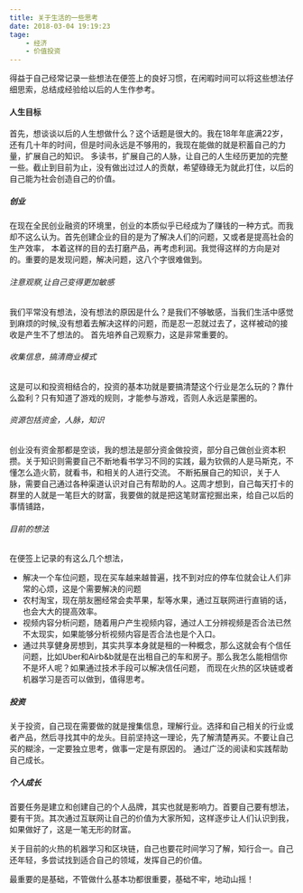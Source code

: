 ```yaml
---
title: 关于生活的一些思考
date: 2018-03-04 19:19:23
tage: 
    - 经济
    - 价值投资
---
```


得益于自己经常记录一些想法在便签上的良好习惯，在闲暇时间可以将这些想法仔细思索，总结成经验给以后的人生作参考。

#### 人生目标
首先，想谈谈以后的人生想做什么？这个话题是很大的。我在18年年底满22岁，还有几十年的时间，但是时间永远是不够用的，我现在能做的就是积蓄自己的力量，扩展自己的知识。
多读书，扩展自己的人脉，让自己的人生经历更加的完整一些。截止到目前为止，没有做出过过人的贡献，希望碌碌无为就此打住，以后的自己能为社会创造自己的价值。

##### 创业

在现在全民创业融资的环境里，创业的本质似乎已经成为了赚钱的一种方式。而我却不这么认为。首先创建企业的目的是为了解决人们的问题，又或者是提高社会的生产效率，
本着这样的目的去打磨产品，再考虑利润。我觉得这样的方向是对的。重要的是发现问题，解决问题，这八个字很难做到。

<!--more-->

###### 注意观察,让自己变得更加敏感

我们平常没有想法，没有想法的原因是什么？是我们不够敏感，当我们生活中感觉到麻烦的时候,没有想着去解决这样的问题，而是忍一忍就过去了，这样被动的接收是产生不了想法的。
首先培养自己观察力，这是非常重要的。

###### 收集信息，搞清商业模式

这是可以和投资相结合的，投资的基本功就是要搞清楚这个行业是怎么玩的？靠什么盈利？只有知道了游戏的规则，才能参与游戏，否则人永远是蒙圈的。

###### 资源包括资金，人脉，知识

创业没有资金那都是空谈，我的想法是部分资金做投资，部分自己做创业资本积攒。关于知识则需要自己不断地看书学习不同的实践，最为钦佩的人是马斯克，不懂怎么造火箭，就看书，和相关的人进行交流。
不断拓展自己的知识，关于人脉，需要自己通过各种渠道认识对自己有帮助的人。这周才想到，自己每天打卡的群里的人就是一笔巨大的财富，我要做的就是把这笔财富挖掘出来，给自己以后的事情铺路，

###### 目前的想法
在便签上记录的有这么几个想法，
+ 解决一个车位问题，现在买车越来越普遍，找不到对应的停车位就会让人们非常的心烦，这是个需要解决的问题
+ 农村淘宝，现在朋友圈经常会卖苹果，犁等水果，通过互联网进行直销的话，也会大大的提高效率。
+ 视频内容分析问题，随着用户产生视频内容，通过人工分辨视频是否合法已然不太现实，如果能够分析视频内容是否合法也是个入口。
+ 通过共享健身房想到，其实共享本身就是租的一种概念，那么这就会有个信任问题，比如Uber和Airb&b就是在出租自己的车和房子。那么我怎么能相信你不是坏人呢？如果通过技术手段可以解决信任问题，
而现在火热的区块链或者机器学习是否可以做到，值得思考。
##### 投资

关于投资，自己现在需要做的就是搜集信息，理解行业。选择和自己相关的行业或者产品，然后寻找其中的龙头。目前坚持这一理论，先了解清楚再买。不要让自己买的糊涂，一定要独立思考，做事一定是有原因的。
通过广泛的阅读和实践帮助自己成长。

##### 个人成长

首要任务是建立和创建自己的个人品牌，其实也就是影响力。首要自己要有想法，要有干货。其次通过互联网让自己的价值为大家所知，这样逐步让人们认识到我，如果做好了，这是一笔无形的财富。

关于目前的火热的机器学习和区块链，自己也要花时间学习了解，知行合一。自己还年轻，多尝试找到适合自己的领域，发挥自己的价值。

最重要的是基础，不管做什么基本功都很重要，基础不牢，地动山摇！
